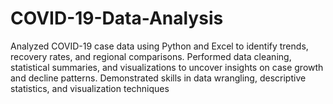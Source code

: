 # COVID-19-Data-Analysis
Analyzed COVID-19 case data using Python and Excel to identify trends, recovery rates, and regional comparisons. Performed data cleaning, statistical summaries, and visualizations to uncover insights on case growth and decline patterns. Demonstrated skills in data wrangling, descriptive statistics, and visualization techniques
